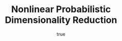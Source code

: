 ---
abstract: ''
author:
- family: Lawrence
  given: Neil D.
  gscholar: r3SJcvoAAAAJ
  institute: University of Sheffield
  twitter: lawrennd
  url: http://inverseprobability.com
categories:
- Lawrence-mlssThree12
day: '13'
errata: []
extras: []
key: Lawrence-mlssThree12
layout: talk
linkpdf: ftp://ftp.dcs.shef.ac.uk/home/neil/mlss12_session3.pdf
month: 4
published: 2012-04-13
section: pre
title: Nonlinear Probabilistic Dimensionality Reduction
venue: La Palma, Canary Islands
videolectures: mlss2012_lawrence_dimensionality_reduction
year: '2012'
youtube: lEn1exknKFc
---